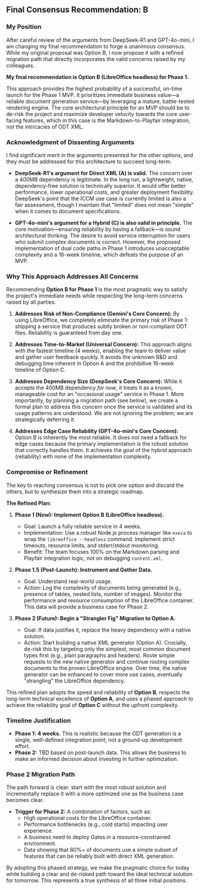 ## Final Consensus Recommendation: B

### My Position
After careful review of the arguments from DeepSeek-R1 and GPT-4o-mini, I am changing my final recommendation to forge a unanimous consensus. While my original proposal was Option B, I now propose it with a refined migration path that directly incorporates the valid concerns raised by my colleagues.

**My final recommendation is Option B (LibreOffice headless) for Phase 1.**

This approach provides the highest probability of a successful, on-time launch for the Phase 1 MVP. It prioritizes immediate business value—a reliable document generation service—by leveraging a mature, battle-tested rendering engine. The core architectural principle for an MVP should be to de-risk the project and maximize developer velocity towards the core user-facing features, which in this case is the Markdown-to-Playfair integration, not the intricacies of ODT XML.

### Acknowledgment of Dissenting Arguments
I find significant merit in the arguments presented for the other options, and they must be addressed for this architecture to succeed long-term.

*   **DeepSeek-R1's argument for Direct XML (A) is valid.** The concern over a 400MB dependency is legitimate. In the long run, a lightweight, native, dependency-free solution is technically superior. It would offer better performance, lower operational costs, and greater deployment flexibility. DeepSeek's point that the ICCM use case is currently limited is also a fair assessment, though I maintain that "limited" does not mean "simple" when it comes to document specifications.

*   **GPT-4o-mini's argument for a Hybrid (C) is also valid in principle.** The core motivation—ensuring reliability by having a fallback—is sound architectural thinking. The desire to avoid service interruption for users who submit complex documents is correct. However, the proposed implementation of dual code paths in Phase 1 introduces unacceptable complexity and a 16-week timeline, which defeats the purpose of an MVP.

### Why This Approach Addresses All Concerns
Recommending **Option B for Phase 1** is the most pragmatic way to satisfy the project's immediate needs while respecting the long-term concerns raised by all parties.

1.  **Addresses Risk of Non-Compliance (Gemini's Core Concern):** By using LibreOffice, we completely eliminate the primary risk of Phase 1: shipping a service that produces subtly broken or non-compliant ODT files. Reliability is guaranteed from day one.

2.  **Addresses Time-to-Market (Universal Concern):** This approach aligns with the fastest timeline (4 weeks), enabling the team to deliver value and gather user feedback quickly. It avoids the unknown R&D and debugging time inherent in Option A and the prohibitive 16-week timeline of Option C.

3.  **Addresses Dependency Size (DeepSeek's Core Concern):** While it accepts the 400MB dependency *for now*, it treats it as a known, manageable cost for an "occasional usage" service in Phase 1. More importantly, by planning a migration path (see below), we create a formal plan to address this concern once the service is validated and its usage patterns are understood. We are not ignoring the problem; we are strategically deferring it.

4.  **Addresses Edge Case Reliability (GPT-4o-mini's Core Concern):** Option B is inherently the most reliable. It does not need a fallback for edge cases because the primary implementation *is* the robust solution that correctly handles them. It achieves the *goal* of the hybrid approach (reliability) with none of the implementation complexity.

### Compromise or Refinement
The key to reaching consensus is not to pick one option and discard the others, but to synthesize them into a strategic roadmap.

**The Refined Plan:**

1.  **Phase 1 (Now): Implement Option B (LibreOffice headless).**
    *   Goal: Launch a fully reliable service in 4 weeks.
    *   Implementation: Use a robust Node.js process manager like `execa` to wrap the `libreoffice --headless` command. Implement strict timeouts, resource limits, and stderr/stdout monitoring.
    *   Benefit: The team focuses 100% on the Markdown parsing and Playfair integration logic, not on debugging `content.xml`.

2.  **Phase 1.5 (Post-Launch): Instrument and Gather Data.**
    *   Goal: Understand real-world usage.
    *   Action: Log the complexity of documents being generated (e.g., presence of tables, nested lists, number of images). Monitor the performance and resource consumption of the LibreOffice container. This data will provide a business case for Phase 2.

3.  **Phase 2 (Future): Begin a "Strangler Fig" Migration to Option A.**
    *   Goal: If data justifies it, replace the heavy dependency with a native solution.
    *   Action: Start building a native XML generator (Option A). Crucially, de-risk this by targeting only the simplest, most common document types first (e.g., plain paragraphs and headers). Route simple requests to the new native generator and continue routing complex documents to the proven LibreOffice engine. Over time, the native generator can be enhanced to cover more use cases, eventually "strangling" the LibreOffice dependency.

This refined plan adopts the speed and reliability of **Option B**, respects the long-term technical excellence of **Option A**, and uses a phased approach to achieve the reliability goal of **Option C** without the upfront complexity.

### Timeline Justification
*   **Phase 1:** **4 weeks.** This is realistic because the ODT generation is a single, well-defined integration point, not a ground-up development effort.
*   **Phase 2:** TBD based on post-launch data. This allows the business to make an informed decision about investing in further optimization.

### Phase 2 Migration Path
The path forward is clear: start with the most robust solution and incrementally replace it with a more optimized one as the business case becomes clear.

*   **Trigger for Phase 2:** A combination of factors, such as:
    *   High operational costs for the LibreOffice container.
    *   Performance bottlenecks (e.g., cold starts) impacting user experience.
    *   A business need to deploy Gates in a resource-constrained environment.
    *   Data showing that 80%+ of documents use a simple subset of features that can be reliably built with direct XML generation.

By adopting this phased strategy, we make the pragmatic choice for today while building a clear and de-risked path toward the ideal technical solution for tomorrow. This represents a true synthesis of all three initial positions.
